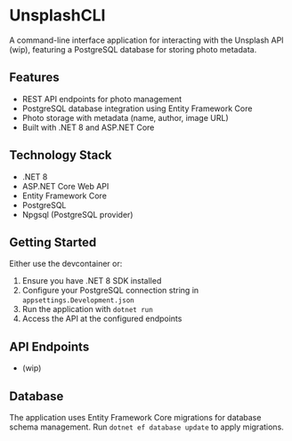 # UnsplashCLI

A command-line interface application for interacting with the Unsplash API (wip), featuring a PostgreSQL database for storing photo metadata.

## Features

- REST API endpoints for photo management
- PostgreSQL database integration using Entity Framework Core
- Photo storage with metadata (name, author, image URL)
- Built with .NET 8 and ASP.NET Core

## Technology Stack

- .NET 8
- ASP.NET Core Web API
- Entity Framework Core
- PostgreSQL
- Npgsql (PostgreSQL provider)

## Getting Started

Either use the devcontainer or:

1. Ensure you have .NET 8 SDK installed
2. Configure your PostgreSQL connection string in `appsettings.Development.json`
3. Run the application with `dotnet run`
4. Access the API at the configured endpoints

## API Endpoints

- (wip)

## Database

The application uses Entity Framework Core migrations for database schema management. Run `dotnet ef database update` to apply migrations.
